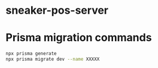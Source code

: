 # sneaker-pos-server

# Prisma migration commands

```bash
npx prisma generate
npx prisma migrate dev --name XXXXX
```
